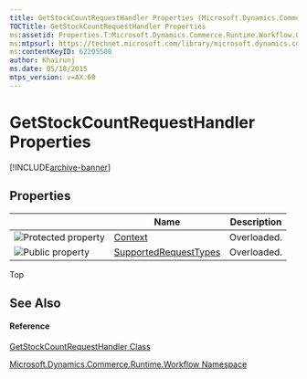 ```yaml
---
title: GetStockCountRequestHandler Properties (Microsoft.Dynamics.Commerce.Runtime.Workflow)
TOCTitle: GetStockCountRequestHandler Properties
ms:assetid: Properties.T:Microsoft.Dynamics.Commerce.Runtime.Workflow.GetStockCountRequestHandler
ms:mtpsurl: https://technet.microsoft.com/library/microsoft.dynamics.commerce.runtime.workflow.getstockcountrequesthandler_properties(v=AX.60)
ms:contentKeyID: 62205508
author: Khairunj
ms.date: 05/18/2015
mtps_version: v=AX.60
---
```


# GetStockCountRequestHandler Properties


[!INCLUDE[archive-banner](includes/archive-banner.md)]

## Properties

<table>
<thead>
<tr class="header">
<th> </th>
<th>Name</th>
<th>Description</th>
</tr>
</thead>
<tbody>
<tr class="odd">
<td><img src="images/Dn998430.protproperty(en-us,AX.60).gif" title="Protected property" alt="Protected property" /></td>
<td><a href="getstockcountrequesthandler-context-property-microsoft-dynamics-commerce-runtime-workflow.md">Context</a></td>
<td>Overloaded.</td>
</tr>
<tr class="even">
<td><img src="images/Dn998427.pubproperty(en-us,AX.60).gif" title="Public property" alt="Public property" /></td>
<td><a href="getstockcountrequesthandler-supportedrequesttypes-property-microsoft-dynamics-commerce-runtime-workflow.md">SupportedRequestTypes</a></td>
<td>Overloaded.</td>
</tr>
</tbody>
</table>


Top

## See Also

#### Reference

[GetStockCountRequestHandler Class](getstockcountrequesthandler-class-microsoft-dynamics-commerce-runtime-workflow.md)

[Microsoft.Dynamics.Commerce.Runtime.Workflow Namespace](microsoft-dynamics-commerce-runtime-workflow-namespace.md)

